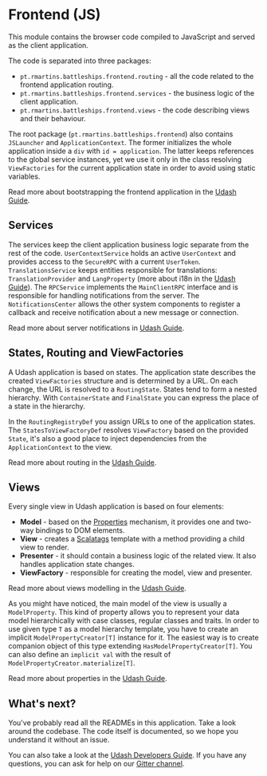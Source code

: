 # Frontend (JS)

This module contains the browser code compiled to JavaScript and served as the client application.

The code is separated into three packages:
* `pt.rmartins.battleships.frontend.routing` - all the code related to the frontend application routing.
* `pt.rmartins.battleships.frontend.services` - the business logic of the client application.
* `pt.rmartins.battleships.frontend.views` - the code describing views and their behaviour.

The root package (`pt.rmartins.battleships.frontend`) also contains `JSLauncher` and `ApplicationContext`. The former 
initializes the whole application inside a `div` with `id = application`. The latter keeps references 
to the global service instances, yet we use it only in the class resolving `ViewFactories` 
for the current application state in order to avoid using static variables.

Read more about bootstrapping the frontend application in the [Udash Guide](http://guide.udash.io/#/bootstrapping/frontend).

## Services

The services keep the client application business logic separate from the rest of the code. 
`UserContextService` holds an active `UserContext` and provides access to the `SecureRPC` with 
a current `UserToken`. `TranslationsService` keeps entities responsible for translations: 
`TranslationProvider` and `LangProperty` (more about i18n in the [Udash Guide](http://guide.udash.io/#/ext/i18n)). 
The `RPCService` implements the `MainClientRPC` interface and is responsible for handling notifications from the server.
The `NotificationsCenter` allows the other system components to register a callback and receive notification
about a new message or connection.  

Read more about server notifications in [Udash Guide](http://guide.udash.io/#/rpc/server-client).

## States, Routing and ViewFactories

A Udash application is based on states. The application state describes the created `ViewFactories`
structure and is determined by a URL. On each change, the URL is resolved to a `RoutingState`. 
States tend to form a nested hierarchy.  With `ContainerState` and `FinalState` you can express 
the place of a state in the hierarchy.

In the `RoutingRegistryDef` you assign URLs to one of the application states. 
The `StatesToViewFactoryDef` resolves `ViewFactory` based on the provided `State`, it's also a good place
to inject dependencies from the `ApplicationContext` to the view.

Read more about routing in the [Udash Guide](http://guide.udash.io/#/frontend/routing).

## Views

Every single view in Udash application is based on four elements:
* **Model** - based on the [Properties](http://guide.udash.io/#/frontend/properties) mechanism, it provides one and two-way bindings to DOM elements.
* **View** - creates a [Scalatags](https://github.com/lihaoyi/scalatags) template with a method providing a child view to render.
* **Presenter** - it should contain a business logic of the related view. It also handles application state changes.
* **ViewFactory** - responsible for creating the model, view and presenter. 

Read more about views modelling in the [Udash Guide](http://guide.udash.io/#/frontend/mvp).

As you might have noticed, the main model of the view is usually a `ModelProperty`. This kind of property
allows you to represent your data model hierarchically with case classes, regular classes and traits.
In order to use given type `T` as a model hierarchy template, you have to create an implicit `ModelPropertyCreator[T]` instance 
for it. The easiest way is to create companion object of this type extending `HasModelPropertyCreator[T]`.
You can also define an `implicit val` with the result of `ModelPropertyCreator.materialize[T]`.

Read more about properties in the [Udash Guide](http://guide.udash.io/#/frontend/properties).

## What's next?

You've probably read all the READMEs in this application. Take a look around the codebase. 
The code itself is documented, so we hope you understand it without an issue.

You can also take a look at the [Udash Developers Guide](http://guide.udash.io/). If you have any questions,
you can ask for help on our [Gitter channel](https://gitter.im/UdashFramework/udash-core).